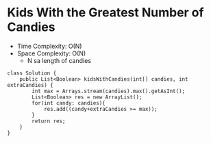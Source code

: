 # Kids With the Greatest Number of Candies

- Time Complexity: O(N)
- Space Complexity: O(N)
  - N sa length of candies

```
class Solution {
    public List<Boolean> kidsWithCandies(int[] candies, int extraCandies) {
        int max = Arrays.stream(candies).max().getAsInt();
        List<Boolean> res = new ArrayList();
        for(int candy: candies){
            res.add((candy+extraCandies >= max));
        }
        return res;
    }
}
```
